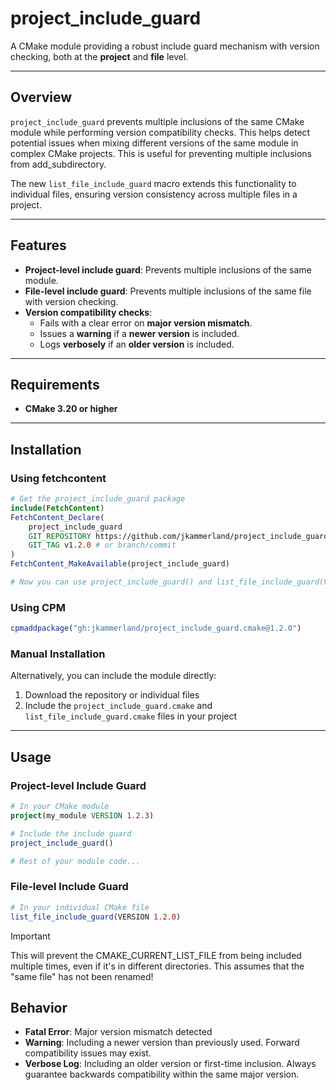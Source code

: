 # project_include_guard

A CMake module providing a robust include guard mechanism with version checking, both at the **project** and **file** level.

---

## Overview

`project_include_guard` prevents multiple inclusions of the same CMake module while performing version compatibility checks. This helps detect potential issues when mixing different versions of the same module in complex CMake projects. This is useful for preventing multiple inclusions from add_subdirectory.

The new `list_file_include_guard` macro extends this functionality to individual files, ensuring version consistency across multiple files in a project. 

---

## Features

- **Project-level include guard**: Prevents multiple inclusions of the same module.
- **File-level include guard**: Prevents multiple inclusions of the same file with version checking.
- **Version compatibility checks**:
  - Fails with a clear error on **major version mismatch**.
  - Issues a **warning** if a **newer version** is included.
  - Logs **verbosely** if an **older version** is included.

---

## Requirements

- **CMake 3.20 or higher**

---

## Installation

### Using fetchcontent

```cmake
# Get the project_include_guard package
include(FetchContent)
FetchContent_Declare(
    project_include_guard
    GIT_REPOSITORY https://github.com/jkammerland/project_include_guard.cmake.git
    GIT_TAG v1.2.0 # or branch/commit
)
FetchContent_MakeAvailable(project_include_guard)

# Now you can use project_include_guard() and list_file_include_guard(VERSION x.y.z)
```

### Using CPM

```cmake
cpmaddpackage("gh:jkammerland/project_include_guard.cmake@1.2.0")
```

### Manual Installation

Alternatively, you can include the module directly:

1. Download the repository or individual files
2. Include the `project_include_guard.cmake` and `list_file_include_guard.cmake` files in your project

---

## Usage

### Project-level Include Guard

```cmake
# In your CMake module
project(my_module VERSION 1.2.3)

# Include the include guard
project_include_guard()

# Rest of your module code...
```

### File-level Include Guard

```cmake
# In your individual CMake file
list_file_include_guard(VERSION 1.2.0)
```

> [!IMPORTANT]
> This will prevent the CMAKE_CURRENT_LIST_FILE from being included multiple times, even if it's in different directories. This assumes that the "same file" has not been renamed!

## Behavior

- **Fatal Error**: Major version mismatch detected
- **Warning**: Including a newer version than previously used. Forward compatibility issues may exist.
- **Verbose Log**: Including an older version or first-time inclusion. Always guarantee backwards compatibility within the same major version.